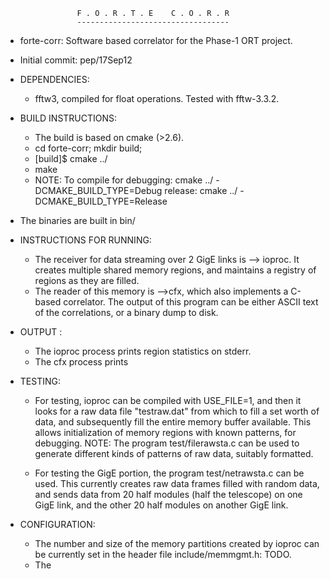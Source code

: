                     F . O . R . T . E    C . O . R . R
                    ----------------------------------
- forte-corr: Software based correlator for the Phase-1 ORT project.
- Initial commit: pep/17Sep12

- DEPENDENCIES: 
  - fftw3, compiled for float operations. Tested with fftw-3.3.2.

- BUILD INSTRUCTIONS:
  - The build is based on cmake (>2.6).
  - cd forte-corr; mkdir build;
  - [build]$ cmake ../
  - make
  - NOTE: To compile for debugging: cmake ../ -DCMAKE_BUILD_TYPE=Debug
                           release: cmake ../ -DCMAKE_BUILD_TYPE=Release
 
  
- The binaries are built in bin/


- INSTRUCTIONS FOR RUNNING:
  - The receiver for data streaming over 2 GigE links is --> ioproc. It creates
    multiple shared memory regions, and maintains a registry of regions as they
    are filled.
  - The reader of this memory is -->cfx, which also implements a C-based 
    correlator. The output of this program can be either ASCII text of the 
    correlations, or a binary dump to disk.

- OUTPUT :
  - The ioproc process prints region statistics on stderr.
  - The cfx process prints
- TESTING:
  - For testing, ioproc can be compiled with USE_FILE=1, and then it looks for
    a raw data file "testraw.dat" from which to fill a set worth of data, and 
    subsequently fill the entire memory buffer available. This allows 
    initialization of memory regions with known patterns, for debugging.
    NOTE: The program test/filerawsta.c can be used to generate different
    kinds of patterns of raw data, suitably formatted.

  - For testing the GigE portion, the program test/netrawsta.c can be used. This
    currently creates raw data frames filled with random data, and sends data
    from 20 half modules (half the telescope) on one GigE link, and the other
    20 half modules on another GigE link.

- CONFIGURATION:
  - The number and size of the memory partitions created by ioproc can be 
    currently set in the header file include/memmgmt.h: <variable name> TODO.
  - The 

